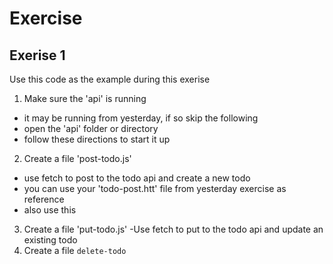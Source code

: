 # Exercise

## Exerise 1

Use this code as the example during this exerise

1. Make sure the 'api' is running
 - it may be running from yesterday, if so skip the following
 - open the 'api' folder or directory
 - follow these directions to start it up
2. Create a file 'post-todo.js'
 - use fetch to post to the todo api and create a new todo
 - you can use your 'todo-post.htt' file from yesterday exercise as reference
 - also use this
3. Create a file 'put-todo.js'
 -Use fetch to put to the todo api and update an existing todo
4. Create a file `delete-todo`
